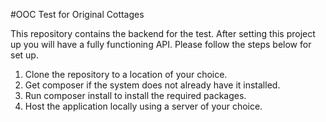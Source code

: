 #OOC Test for Original Cottages

This repository contains the backend for the test. After setting this project up you will have a fully functioning API.
Please follow the steps below for set up.

1. Clone the repository to a location of your choice.
2. Get composer if the system does not already have it installed.
3. Run composer install to install the required packages.
4. Host the application locally using a server of your choice.